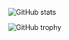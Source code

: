 ![GitHub stats](https://github-readme-stats.vercel.app/api?username=chrissng&count_private=true&hide_border=true&theme=graywhite)

![GitHub trophy](https://github-profile-trophy.vercel.app/?username=chrissng&column=5&margin-w=5&margin-h=5&no-frame=true)
